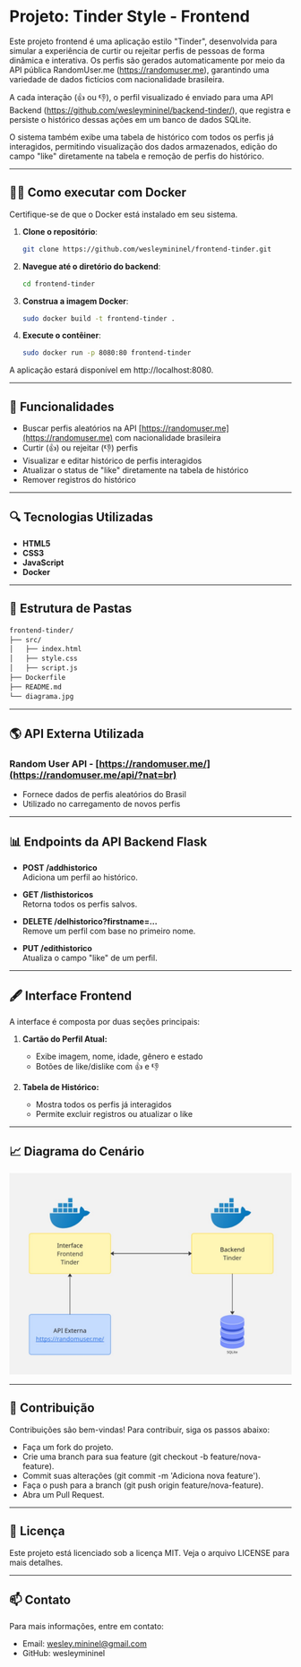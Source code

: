 # Projeto: Tinder Style - Frontend

Este projeto frontend é uma aplicação estilo "Tinder", desenvolvida para simular a experiência de curtir ou rejeitar perfis de pessoas de forma dinâmica e interativa. Os perfis são gerados automaticamente por meio da API pública RandomUser.me (https://randomuser.me), garantindo uma variedade de dados fictícios com nacionalidade brasileira.

A cada interação (👍 ou 👎), o perfil visualizado é enviado para uma API Backend (https://github.com/wesleymininel/backend-tinder/), que registra e persiste o histórico dessas ações em um banco de dados SQLite.

O sistema também exibe uma tabela de histórico com todos os perfis já interagidos, permitindo visualização dos dados armazenados, edição do campo "like" diretamente na tabela e remoção de perfis do histórico.

---

## 👩‍💻 Como executar com Docker

Certifique-se de que o Docker está instalado em seu sistema.

1. **Clone o repositório**:
   ```sh
   git clone https://github.com/wesleymininel/frontend-tinder.git
   ```
   
2. **Navegue até o diretório do backend**:
   ```sh
   cd frontend-tinder
   ```

3. **Construa a imagem Docker**:
   ```sh
   sudo docker build -t frontend-tinder .
   ```

4. **Execute o contêiner**:
   ```sh
   sudo docker run -p 8080:80 frontend-tinder
   ```
A aplicação estará disponível em http://localhost:8080.

---

## 🚀 Funcionalidades

- Buscar perfis aleatórios na API [https://randomuser.me](https://randomuser.me) com nacionalidade brasileira
- Curtir (👍) ou rejeitar (👎) perfis
- Visualizar e editar histórico de perfis interagidos
- Atualizar o status de "like" diretamente na tabela de histórico
- Remover registros do histórico

---

## 🔍 Tecnologias Utilizadas

- **HTML5**
- **CSS3**
- **JavaScript**
- **Docker**

---

## 📱 Estrutura de Pastas

```bash
frontend-tinder/
├── src/
│   ├── index.html
│   ├── style.css
│   ├── script.js
├── Dockerfile
├── README.md
└── diagrama.jpg
```

---

## 🌎 API Externa Utilizada

### Random User API - [https://randomuser.me/](https://randomuser.me/api/?nat=br)

- Fornece dados de perfis aleatórios do Brasil
- Utilizado no carregamento de novos perfis

---

## 📊 Endpoints da API Backend Flask

- **POST /addhistorico**  
  Adiciona um perfil ao histórico.

- **GET /listhistoricos**  
  Retorna todos os perfis salvos.

- **DELETE /delhistorico?firstname=...**  
  Remove um perfil com base no primeiro nome.

- **PUT /edithistorico**  
  Atualiza o campo "like" de um perfil.

---

## 🖋️ Interface Frontend

A interface é composta por duas seções principais:

1. **Cartão do Perfil Atual:**
   - Exibe imagem, nome, idade, gênero e estado
   - Botões de like/dislike com 👍 e 👎

2. **Tabela de Histórico:**
   - Mostra todos os perfis já interagidos
   - Permite excluir registros ou atualizar o like

---

## 📈 Diagrama do Cenário

![Diagrama do Projeto](diagrama.jpg)

---

## 🤝 Contribuição

Contribuições são bem-vindas! Para contribuir, siga os passos abaixo:​

 - Faça um fork do projeto.​
 - Crie uma branch para sua feature (git checkout -b feature/nova-feature).​
 - Commit suas alterações (git commit -m 'Adiciona nova feature').​
 - Faça o push para a branch (git push origin feature/nova-feature).​
 - Abra um Pull Request.​

---

## 📄 Licença

Este projeto está licenciado sob a licença MIT. Veja o arquivo LICENSE para mais detalhes.​

---

## 📫 Contato

Para mais informações, entre em contato:

 - Email: wesley.mininel@gmail.com
 - GitHub: wesleymininel


